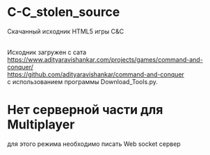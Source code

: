 # C-C_stolen_source
Скачанный исходник HTML5 игры С&amp;С

<br/>Исходник загружен с сата https://www.adityaravishankar.com/projects/games/command-and-conquer/
<br/>https://github.com/adityaravishankar/command-and-conquer
<br/>с использованием программы Download_Tools.py.
<h1>Нет серверной части для Multiplayer</h1>
для этого режима необходимо писать Web socket сервер

